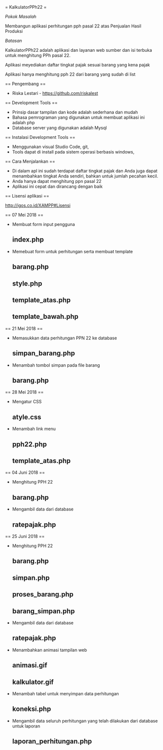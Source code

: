 = KalkulatorPPh22 =

*Pokok Masalah* 

Membangun aplikasi perhitungan pph pasal 22 atas Penjualan Hasil Produksi

*Batasan*

KalkulatorPPh22 adalah aplikasi dan layanan web sumber dan isi terbuka untuk 
menghitung PPh pasal 22.

Aplikasi meyediakan daftar tingkat pajak sesuai barang yang kena pajak

Aplikasi hanya menghitung pph 22 dari barang yang sudah di list

== Pengembang ==

* Riska Lestari - https://github.com/riskalest


== Development Tools ==

* Prinsip dasar tampilan dan kode adalah sederhana dan mudah
* Bahasa pemrograman yang digunakan untuk membuat aplikasi ini adalah php
* Database server yang digunakan adalah Mysql

== Instalasi Development Tools ==

* Menggunakan visual Studio Code, git, 
* Tools dapat di install pada sistem operasi berbasis windows,

== Cara Menjalankan ==

* Di dalam apl ini sudah terdapat daftar tingkat pajak dan Anda juga dapat menambahkan tingkat Anda sendiri, bahkan untuk jumlah pecahan kecil.
* Anda hanya dapat menghitung ppn pasal 22
* Aplikasi ini cepat dan dirancang dengan baik

== Lisensi aplikasi ==

http://igos.co.id/XAMPP#Lisensi

== 07 Mei 2018 ==

* Membuat form input pengguna
  ## index.php
* Memebuat form untuk perhitungan serta membuat template
  ## barang.php
  ## style.php
  ## template_atas.php
  ## template_bawah.php

== 21 Mei 2018 ==

* Memasukkan data perhitungan PPN 22 ke database
  ## simpan_barang.php
* Menambah tombol simpan pada file barang
  ## barang.php

== 28 Mei 2018 ==

* Mengatur CSS
  ## atyle.css
* Menambah link menu 
  ## pph22.php 
  ## template_atas.php

== 04 Juni 2018 ==

* Menghitung PPH 22
  ## barang.php
* Mengambil data dari database
  ## ratepajak.php


== 25 Juni 2018 ==

* Menghitung PPH 22
  ## barang.php
  ## simpan.php
  ## proses_barang.php
  ## barang_simpan.php
  
* Mengambil data dari database
  ## ratepajak.php
  
* Menambahkan animasi tampilan web
  ## animasi.gif
  ## kalkulator.gif

* Menambah tabel untuk menyimpan data perhitungan
  ## koneksi.php
  
* Mengambil data seluruh perhitungan yang telah dilakukan dari database untuk laporan 
  ## laporan_perhitungan.php
  

